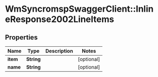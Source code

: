 # WmSyncromspSwaggerClient::InlineResponse2002LineItems

## Properties
Name | Type | Description | Notes
------------ | ------------- | ------------- | -------------
**item** | **String** |  | [optional] 
**name** | **String** |  | [optional] 

